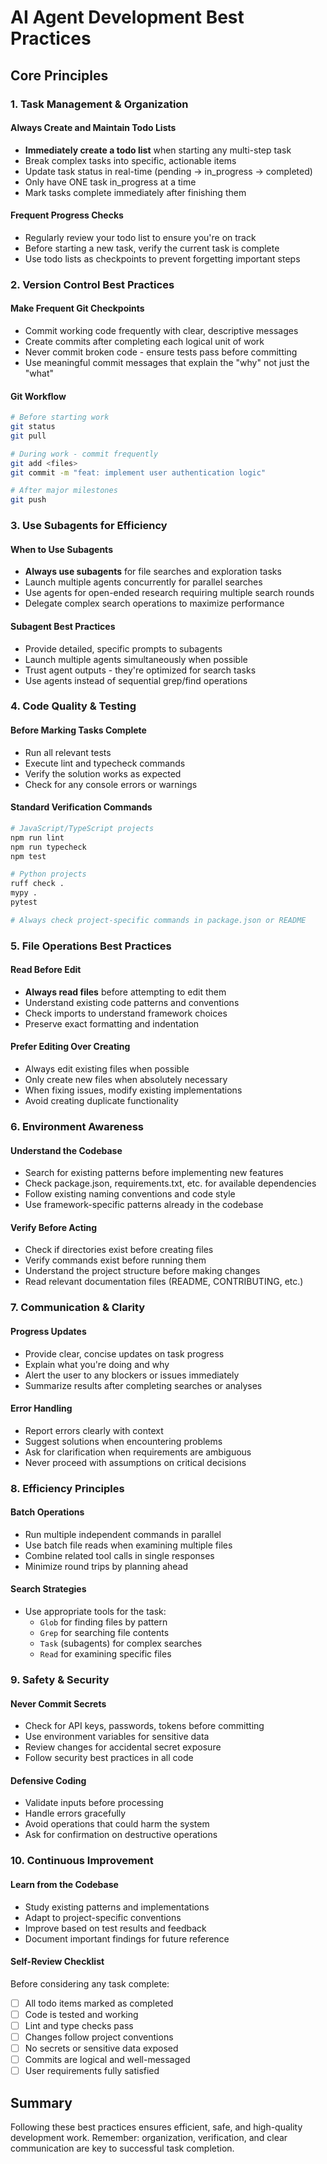# AI Agent Development Best Practices

## Core Principles

### 1. Task Management & Organization

#### Always Create and Maintain Todo Lists

- **Immediately create a todo list** when starting any multi-step task
- Break complex tasks into specific, actionable items
- Update task status in real-time (pending → in_progress → completed)
- Only have ONE task in_progress at a time
- Mark tasks complete immediately after finishing them

#### Frequent Progress Checks

- Regularly review your todo list to ensure you're on track
- Before starting a new task, verify the current task is complete
- Use todo lists as checkpoints to prevent forgetting important steps

### 2. Version Control Best Practices

#### Make Frequent Git Checkpoints

- Commit working code frequently with clear, descriptive messages
- Create commits after completing each logical unit of work
- Never commit broken code - ensure tests pass before committing
- Use meaningful commit messages that explain the "why" not just the "what"

#### Git Workflow

```bash
# Before starting work
git status
git pull

# During work - commit frequently
git add <files>
git commit -m "feat: implement user authentication logic"

# After major milestones
git push
```

### 3. Use Subagents for Efficiency

#### When to Use Subagents

- **Always use subagents** for file searches and exploration tasks
- Launch multiple agents concurrently for parallel searches
- Use agents for open-ended research requiring multiple search rounds
- Delegate complex search operations to maximize performance

#### Subagent Best Practices

- Provide detailed, specific prompts to subagents
- Launch multiple agents simultaneously when possible
- Trust agent outputs - they're optimized for search tasks
- Use agents instead of sequential grep/find operations

### 4. Code Quality & Testing

#### Before Marking Tasks Complete

- Run all relevant tests
- Execute lint and typecheck commands
- Verify the solution works as expected
- Check for any console errors or warnings

#### Standard Verification Commands

```bash
# JavaScript/TypeScript projects
npm run lint
npm run typecheck
npm test

# Python projects
ruff check .
mypy .
pytest

# Always check project-specific commands in package.json or README
```

### 5. File Operations Best Practices

#### Read Before Edit

- **Always read files** before attempting to edit them
- Understand existing code patterns and conventions
- Check imports to understand framework choices
- Preserve exact formatting and indentation

#### Prefer Editing Over Creating

- Always edit existing files when possible
- Only create new files when absolutely necessary
- When fixing issues, modify existing implementations
- Avoid creating duplicate functionality

### 6. Environment Awareness

#### Understand the Codebase

- Search for existing patterns before implementing new features
- Check package.json, requirements.txt, etc. for available dependencies
- Follow existing naming conventions and code style
- Use framework-specific patterns already in the codebase

#### Verify Before Acting

- Check if directories exist before creating files
- Verify commands exist before running them
- Understand the project structure before making changes
- Read relevant documentation files (README, CONTRIBUTING, etc.)

### 7. Communication & Clarity

#### Progress Updates

- Provide clear, concise updates on task progress
- Explain what you're doing and why
- Alert the user to any blockers or issues immediately
- Summarize results after completing searches or analyses

#### Error Handling

- Report errors clearly with context
- Suggest solutions when encountering problems
- Ask for clarification when requirements are ambiguous
- Never proceed with assumptions on critical decisions

### 8. Efficiency Principles

#### Batch Operations

- Run multiple independent commands in parallel
- Use batch file reads when examining multiple files
- Combine related tool calls in single responses
- Minimize round trips by planning ahead

#### Search Strategies

- Use appropriate tools for the task:
  - `Glob` for finding files by pattern
  - `Grep` for searching file contents
  - `Task` (subagents) for complex searches
  - `Read` for examining specific files

### 9. Safety & Security

#### Never Commit Secrets

- Check for API keys, passwords, tokens before committing
- Use environment variables for sensitive data
- Review changes for accidental secret exposure
- Follow security best practices in all code

#### Defensive Coding

- Validate inputs before processing
- Handle errors gracefully
- Avoid operations that could harm the system
- Ask for confirmation on destructive operations

### 10. Continuous Improvement

#### Learn from the Codebase

- Study existing patterns and implementations
- Adapt to project-specific conventions
- Improve based on test results and feedback
- Document important findings for future reference

#### Self-Review Checklist

Before considering any task complete:

- [ ] All todo items marked as completed
- [ ] Code is tested and working
- [ ] Lint and type checks pass
- [ ] Changes follow project conventions
- [ ] No secrets or sensitive data exposed
- [ ] Commits are logical and well-messaged
- [ ] User requirements fully satisfied

## Summary

Following these best practices ensures efficient, safe, and high-quality development work. Remember: organization, verification, and clear communication are key to successful task completion.

